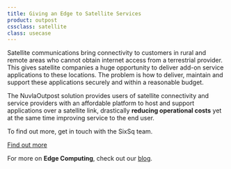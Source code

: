 ```yaml
---
title: Giving an Edge to Satellite Services
product: outpost
cssclass: satellite
class: usecase
---
```


Satellite communications bring connectivity to customers in rural and remote areas who cannot obtain internet access from a terrestrial provider. This gives satellite companies a huge opportunity to deliver add-on service applications to these locations. The problem is how to deliver, maintain and support these applications securely and within a reasonable budget. 

The NuvlaOutpost solution provides users of satellite connectivity and service providers with an affordable platform to host and support applications over a satellite link, drastically **reducing operational costs** yet at the same time improving service to the end user.

To find out more, get in touch with the SixSq team.

<a class="btn-sixsq color-3" href="https://media.sixsq.com/hubfs/Marketing%20Materials/Solutions%20Brief/NuvlaBox%20Satellite%20Application%202018.pdf"><i class="fa fa-plus-square-o"></i>  Find out more</a>

For more on **Edge Computing**, check out our [blog](https://media.sixsq.com/blog/what-is-edge-computing).
